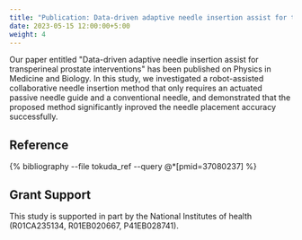 ```yaml
---
title: "Publication: Data-driven adaptive needle insertion assist for transperineal prostate interventions"
date: 2023-05-15 12:00:00+5:00
weight: 4
---
```


Our paper entitled "Data-driven adaptive needle insertion assist for transperineal prostate interventions" has been
published on Physics in Medicine and Biology. In this study, we investigated a robot-assisted collaborative needle
insertion method that only requires an actuated passive needle guide and a conventional needle, and demonstrated
that the proposed method significantly inproved the needle placement accuracy successfully.

## Reference
{% bibliography --file tokuda_ref --query @*[pmid=37080237] %}

## Grant Support
 This study is supported in part by the National Institutes of health (R01CA235134, R01EB020667, P41EB028741).
